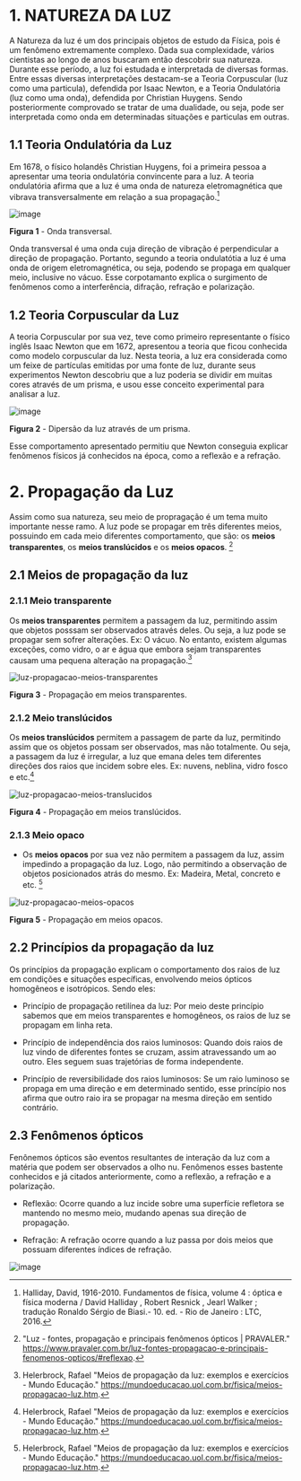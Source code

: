  # 1. NATUREZA DA LUZ
 
A Natureza da luz é um dos principais objetos de estudo da Física, pois é um fenômeno extremamente complexo. Dada sua complexidade, vários cientistas ao longo de anos buscaram então descobrir sua natureza. Durante esse período, a luz foi estudada e interpretada de diversas formas. Entre essas diversas interpretações destacam-se a Teoria Corpuscular (luz como uma particula), defendida por Isaac Newton, e a Teoria Ondulatória (luz como uma onda), defendida por Christian Huygens. Sendo posteriormente comprovado se tratar de uma dualidade, ou seja, pode ser interpretada como onda em determinadas situações e particulas em outras.

## 1.1 Teoria Ondulatória da Luz

Em 1678, o físico holandês Christian Huygens, foi a primeira pessoa a apresentar uma teoria ondulatória convincente para a luz. A teoria ondulatória afirma que a luz é uma onda de natureza eletromagnética que vibrava transversalmente em relação a sua propagação.[^1]

![image](https://user-images.githubusercontent.com/118854820/207201242-debd7958-f2d4-421c-b688-2638e4f2a304.png)

**Figura 1** - Onda transversal.

Onda transversal é uma onda cuja direção de vibração é perpendicular a direção de propagação. Portanto, segundo a teoria ondulatótia a luz é uma onda de origem eletromagnética, ou seja, podendo se propaga em qualquer meio, inclusive no vácuo. Esse corpotamanto explica o surgimento de fenômenos como a interferência, difração, refração e polarização.

## 1.2 Teoria Corpuscular da Luz

A teoria Corpuscular por sua vez, teve como primeiro representante o físico inglês Isaac Newton que em 1672, apresentou a teoria que ficou conhecida como modelo corpuscular da luz. Nesta teoria, a luz era considerada como um feixe de partículas emitidas por uma fonte de luz, durante seus experimentos Newton descobriu que a luz poderia se dividir em muitas cores através de um prisma, e usou esse conceito experimental para analisar a luz.

![image](https://user-images.githubusercontent.com/118854820/207229200-574a82dd-9412-4e74-ba0e-db645e468e7f.png)

**Figura 2** - Dipersão da luz através de um prisma.

Esse comportamento apresentado permitiu que Newton conseguia explicar fenômenos físicos já conhecidos na época, como a reflexão e a refração.

# 2. Propagação da Luz

Assim como sua natureza, seu meio de propragação é um tema muito importante nesse ramo. A luz pode se propagar em três diferentes meios, possuindo em cada meio diferentes comportamento, que são: os **meios transparentes**, os **meios translúcidos** e os **meios opacos**. [^2]

## 2.1 Meios de propagação da luz

### 2.1.1 Meio transparente 
Os **meios transparentes** permitem a passagem da luz, permitindo assim que objetos posssam ser observados através deles. Ou seja, a luz pode se propagar sem sofrer alterações. Ex: O vácuo.
No entanto, existem algumas exceções, como vidro, o ar e água que embora sejam transparentes causam uma pequena alteração na propagação.[^3]

![luz-propagacao-meios-transparentes](https://user-images.githubusercontent.com/118854820/207232731-c97b17b5-0d64-4cb9-93cf-c81e6a61d647.png)

**Figura 3** - Propagação em meios transparentes.

### 2.1.2 Meio translúcidos
Os **meios translúcidos** permitem a passagem de parte da luz, permitindo assim que os objetos possam ser observados, mas não totalmente. Ou seja, a passagem da luz é irregular, a luz que emana deles tem diferentes direções dos raios que incidem sobre eles. Ex: nuvens, neblina, vidro fosco e etc.[^3]

![luz-propagacao-meios-translucidos](https://user-images.githubusercontent.com/118854820/207236233-b363e60d-65b3-46c9-89a2-ab1b65deb97a.png)

**Figura 4** - Propagação em meios translúcidos.

### 2.1.3 Meio opaco
* Os **meios opacos** por sua vez não permitem a passagem da luz, assim impedindo a propagação da luz. Logo, não permitindo a observação de objetos posicionados atrás do mesmo. Ex: Madeira, Metal, concreto e etc. [^3]

![luz-propagacao-meios-opacos](https://user-images.githubusercontent.com/118854820/207237131-e311fdb0-40fa-4f72-97d4-da6cfa1cabcc.png)

**Figura 5** - Propagação em meios opacos.

## 2.2 Princípios da propagação da luz

Os princípios da propagação explicam o comportamento dos raios de luz em condições e situações específicas, envolvendo meios ópticos homogêneos e isotrópicos. Sendo eles: 

* Princípio de propagação retilínea da luz: Por meio deste princípio sabemos que em meios transparentes e homogêneos, os raios de luz se propagam em linha reta.

* Princípio de independência dos raios luminosos: Quando dois raios de luz vindo de diferentes fontes se cruzam, assim atravessando um ao outro. Eles seguem suas trajetórias de forma independente.
* Princípio de reversibilidade dos raios luminosos: Se um raio luminoso se propaga em uma direção e em determinado sentido, esse princípio nos afirma que outro raio ira se propagar na mesma direção em sentido contrário.

## 2.3 Fenômenos ópticos

Fenônemos ópticos são eventos resultantes de interação da luz com a matéria que podem ser observados a olho nu. Fenômenos esses bastente conhecidos e já citados anteriormente, como a reflexão, a refração e a polarização.

* Reflexão: Ocorre quando a luz incide sobre uma superfície refletora se mantendo no mesmo meio, mudando apenas sua direção de propagação.

* Refração: A refração ocorre quando a luz passa por dois meios que possuam diferentes índices de refração.

![image](https://user-images.githubusercontent.com/118854820/207246335-ebe37ec6-59b2-4398-8ef3-81018dd7c724.png)






[^1]:Halliday, David, 1916-2010. Fundamentos de física, volume 4 : óptica e física moderna / David Halliday , Robert Resnick , Jearl Walker ; tradução Ronaldo Sérgio de Biasi.- 10. ed. - Rio de Janeiro : LTC, 2016.
[^2]:"Luz - fontes, propagação e principais fenômenos ópticos | PRAVALER." https://www.pravaler.com.br/luz-fontes-propagacao-e-principais-fenomenos-opticos/#reflexao.
[^3]:Helerbrock, Rafael "Meios de propagação da luz: exemplos e exercícios - Mundo Educação." https://mundoeducacao.uol.com.br/fisica/meios-propagacao-luz.htm.
